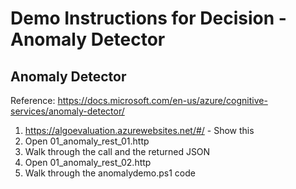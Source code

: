 # Demo Instructions for Decision - Anomaly Detector

## Anomaly Detector

Reference: https://docs.microsoft.com/en-us/azure/cognitive-services/anomaly-detector/

1. https://algoevaluation.azurewebsites.net/#/ - Show this
2. Open 01_anomaly_rest_01.http
3. Walk through the call and the returned JSON
4. Open 01_anomaly_rest_02.http
5. Walk through the anomalydemo.ps1 code

